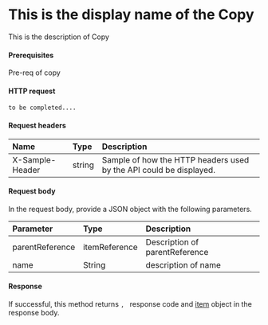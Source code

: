 # This is the display name of the Copy

This is the description of Copy
#### Prerequisites
Pre-req of copy
#### HTTP request
```http
to be completed....
```
#### Request headers
| Name       | Type | Description|
|:---------------|:--------|:----------|
| X-Sample-Header  | string  | Sample of how the HTTP headers used by the API could be displayed.|

#### Request body
In the request body, provide a JSON object with the following parameters.

| Parameter	   | Type	|Description|
|:---------------|:--------|:----------|
|parentReference|itemReference|Description of parentReference|
|name|String|description of name|

#### Response
If successful, this method returns `, ` response code and [item](../resources/item.md) object in the response body.
